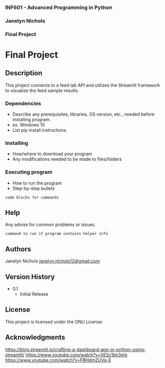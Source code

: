 ### INF601 - Advanced Programming in Python
### Janelyn Nichols
### Final Project


# Final Project
## Description
This project connects to a feed lab API and utilizes the Streamlit framework to visualize the feed sample results.

### Dependencies

* Describe any prerequisites, libraries, OS version, etc., needed before installing program.
* ex. Windows 10
* List pip install instructions.

### Installing

* How/where to download your program
* Any modifications needed to be made to files/folders

### Executing program

* How to run the program
* Step-by-step bullets
```
code blocks for commands
```

## Help

Any advise for common problems or issues.
```
command to run if program contains helper info
```

## Authors
Janelyn Nichols
janelyn.nichols12@gmail.com

## Version History
* 0.1
    * Initial Release

## License

This project is licensed under the GNU License.

## Acknowledgments
https://blog.streamlit.io/crafting-a-dashboard-app-in-python-using-streamlit/
https://www.youtube.com/watch?v=0ESc1bh3eIg
https://www.youtube.com/watch?v=FBHdmZUVa-E

